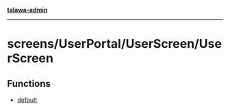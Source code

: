 [**talawa-admin**](../../../../README.md)

***

# screens/UserPortal/UserScreen/UserScreen

## Functions

- [default](functions/default.md)
